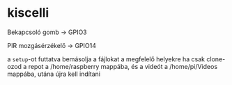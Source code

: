 # kiscelli

Bekapcsoló gomb -> GPIO3

PIR mozgásérzékelő -> GPIO14

a `setup`-ot futtatva bemásolja a fájlokat a megfelelő helyekre ha csak clone-ozod a repot a /home/raspberry mappába, és a videót a /home/pi/Videos mappába, utána újra kell indítani
